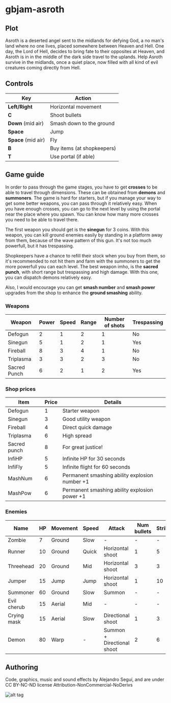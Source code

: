 # gbjam-asroth


## Plot
Asroth is a deserted angel sent to the midlands for defying God, a no man's land where no one lives, placed somewhere between Heaven and Hell. One day, the Lord of Hell, decides to bring fate to their opposites at Heaven, and Asroth is in in the middle of the dark side travel to the uplands. Help Asroth survive in the midlands, once a quiet place, now filled with all kind of evil creatures coming directly from Hell.

## Controls
Key | Action
--------------------|----------------
**Left/Right** | Horizontal movement
**C** | Shoot bullets
**Down** (mid air) |  Smash down to the ground
**Space** | Jump
**Space** (mid air) | Fly
**B** | Buy items (at shopkeepers)
**T** | Use portal (if able)

## Game guide

In order to pass through the game stages, you have to get **crosses** to be able to travel through dimensions. These can be obtained from **demons** and **summoners**. The game is hard for starters, but if you manage your way to get some better weapons, you can pass through it relatively easy. When you have enough crosses, you can go to the next level by using the portal near the place where you spawn. You can know how many more crosses you need to be able to travel there.

The first weapon you should get is the **sinegun** for 3 coins. With this weapon, you can kill ground enemies easily by standing in a platform away from them, because of the wave pattern of this gun. It's not too much powerfull, but it has trespassing.

Shopkeepers have a chance to refill their stock when you buy from them, so it's recommended to not hit them and farm with the summoners to get the more powerfull you can each level. The best weapon imho, is the **sacred punch**, with short range but trespassing and high damage. With this one, you can dispatch demons relatively easy.

Also, I would encourage you can get **smash number** and **smash power** upgrades from the shop to enhance the **ground smashing** ability. 

### Weapons

Weapon | Power | Speed | Range | Number of shots | Trespassing
----------|---------|--------|---------|---------|----------
Defogun|  2            |              1 |              2 |               1 | No
Sinegun  |  5              | 1             |             2 |                 1 |Yes
Fireball   |  8              | 3             |             4 |                 1 |No
Triplasma   |  3              | 3             |             2 |                 3 |No
Sacred Punch   |  6              | 2             |             1 |                 2 |Yes

### Shop prices

Item | Price | Details
------|------|--------
Defogun | 1 | Starter weapon
Sinegun | 3 | Good utility weapon
Fireball | 4 | Direct quick damage
Triplasma | 6 | High spread
Sacred punch | 8 | For great justice!
InfiHP | 5 | Infinite HP for 30 seconds
InfiFly | 5 | Infinite flight for 60 seconds
MashNum | 6 | Permanent smashing ability explosion number +1
MashPow | 6 | Permanent smashing ability explosion power +1

### Enemies

Name                |  HP     | Movement          | Speed           | Attack        | Num bullets | Strike
---------------------|-------|------------------|--------------------|---------------|--------|---------
Zombie            |7           |  Ground                | Slow              | -                     | -                     | -
Runner            |10         | Ground                 | Quick          | Horizontal shoot   | 1                           | 5
Threehead    |20           | Ground                | Mid              | Horizontal  shoot | 3                           | 3
Jumper            |15           | Jump                     | Jump           | Horizontal  shoot | 1                           | 10
Summoner    |60           | Ground                | Slow              | Summon   |  -                           |  -
Evil cherub    |15           | Aerial                | Mid              | -     | -                            | -
Crying mask    |15           | Aerial                | Slow              | Directional shoot     | 1                            | 3
Demon    |80           | Warp                | -              | Summon + Directional shoot     | 2                            | 6



## Authoring

Code, graphics, music and sound effects by Alejandro Seguí, and are under CC BY-NC-ND license
Attribution-NonCommercial-NoDerivs

![alt tag](http://i.creativecommons.org/l/by-nc-nd/3.0/88x31.png)

